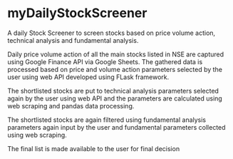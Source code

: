 # myDailyStockScreener
A daily Stock Screener to screen stocks based on price volume action, technical analysis and fundamental analysis. 

Daily price volume action of all the main stocks listed in NSE are captured using Google Finance API via Google Sheets.
The gathered data is processed based on price and volume action parameters selected by the user using web API developed 
using FLask framework.

The shortlisted stocks are put to technical analysis parameters selected again by the user using web API and the parameters are calculated using 
web scraping and pandas data processing.

The shortlisted stocks are again filtered using fundamental analysis parameters again input by the user and fundamental parameters collected using web scraping.

The final list is made available to the user for final decision
